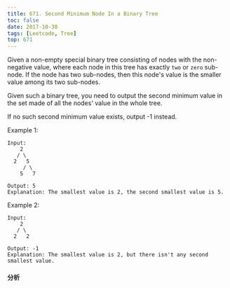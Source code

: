 ```yaml
---
title: 671. Second Minimum Node In a Binary Tree
toc: false
date: 2017-10-30
tags: [Leetcode, Tree]
top: 671
---
```



Given a non-empty special binary tree consisting of nodes with the non-negative value, where each node in this tree has exactly `two` or `zero` sub-node. If the node has two sub-nodes, then this node's value is the smaller value among its two sub-nodes.

Given such a binary tree, you need to output the second minimum value in the set made of all the nodes' value in the whole tree.

If no such second minimum value exists, output -1 instead.

Example 1:

```
Input: 
    2
   / \
  2   5
     / \
    5   7

Output: 5
Explanation: The smallest value is 2, the second smallest value is 5.
```

Example 2:

```
Input: 
    2
   / \
  2   2

Output: -1
Explanation: The smallest value is 2, but there isn't any second smallest value.
```


#### 分析
